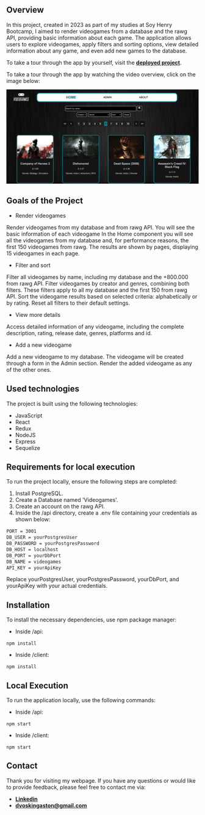 <!-- https://www.markdownguide.org/ -->
<!-- Dillinger -->

## Overview
In this project, created in 2023 as part of my studies at Soy Henry Bootcamp, I aimed to render videogames from a database and the rawg API, providing basic information about each game. The application allows users to explore videogames, apply filters and sorting options, view detailed information about any game, and even add new games to the database.

To take a tour through the app by yourself, visit the **[deployed project](https://pi-videogames-gastondvoskin.vercel.app)**.

To take a tour through the app by watching the video overview, click on the image below: 

[![video Overview](client/src/assets/overviewImages/overviewImg1.png)](https://www.youtube.com/watch?v=trnyhUCFNfE&ab_channel=GastónDvoskin)

## Goals of the Project
- Render videogames

Render videogames from my database and from rawg API. You will see the basic information of each videogame
In the Home component you will see all the videogames from my database and, for performance reasons, the first 150 videogames from rawg.
The results are shown by pages, displaying 15 videogames in each page.
- Filter and sort

Filter all videogames by name, including my database and the +800.000 from rawg API.
Filter videogames by creator and genres, combining both filters. These filters apply to all my database and the first 150 from rawg API.
Sort the videogame results based on selected criteria: alphabetically or by rating.
Reset all filters to their default settings.
- View more details

Access detailed information of any videogame, including the complete description, rating, release date, genres, platforms and id.
- Add a new videogame

Add a new videogame to my database.
The videogame will be created through a form in the Admin section.
Render the added videogame as any of the other ones.

## Used technologies
The project is built using the following technologies:
- JavaScript
- React
- Redux 
- NodeJS
- Express
- Sequelize

## Requirements for local execution
To run the project locally, ensure the following steps are completed:
1. Install PostgreSQL.
2. Create a Database named 'Videogames'.
3. Create an account on the rawg API.
4. Inside the /api directory, create a .env file containing your credentials as shown below:
```shell
PORT = 3001
DB_USER = yourPostgresUser
DB_PASSWORD = yourPostgresPassword
DB_HOST = localhost
DB_PORT = yourDbPort
DB_NAME = videogames
API_KEY = yourApiKey
```
Replace yourPostgresUser, yourPostgresPassword, yourDbPort, and yourApiKey with your actual credentials.

## Installation
To install the necessary dependencies, use npm package manager:
- Inside /api: 
```shell
npm install
```
- Inside /client:
```shell
npm install
```

## Local Execution
To run the application locally, use the following commands:
- Inside /api: 
```shell
npm start
```
- Inside /client: 
```shell
npm start
```

## Contact
Thank you for visiting my webpage. 
If you have any questions or would like to provide feedback, please feel free to contact me via: 
- **[Linkedin](https://www.linkedin.com/in/gaston-dvoskin)**
- **<dvoskingaston@gmail.com>**